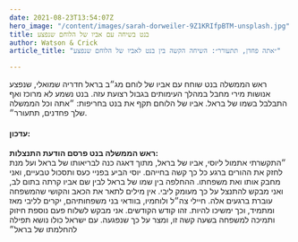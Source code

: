 ```yaml
---
date: 2021-08-23T13:54:07Z
hero_image: "/content/images/sarah-dorweiler-9Z1KRIfpBTM-unsplash.jpg"
title: בנט בשיחה עם אביו של הלוחם שנפצע
author: Watson & Crick
article_title: "״אתה פחדן, תתעורר״: השיחה הקשה בין בנט לאביו של הלוחם שנפצע"

---
```

ראש הממשלה בנט שוחח עם אביו של לוחם מג״ב בראל חדריה שמואלי, שנפצע אנושות מירי מחבל במהלך העימותים בגבול רצועת עזה. בנט נשמע לא מרוכז ואף התבלבל בשמו של בראל. אביו של הלוחם תקף את בנט בחריפות: ״אתה וכל הממשלה שלך פחדנים, תתעורר״.

#### עדכון:

**ראש הממשלה בנט פרסם הודעת התנצלות:**  
״התקשרתי אתמול ליוסי, אביו של בראל, מתוך דאגה כנה לבריאותו של בראל ועל מנת לחזק את ההורים ברגע כל כך קשה בחייהם. יוסי הביע בפניי כעס ותסכול טבעיים, ואני מחבק אותו ואת משפחתו. ההחלפה בין שמו של בראל לבין שם אביו קרתה בתום לב, ואני מבקש להתנצל על כך מעומק ליבי. אין מילים לתאר את הכאב והקושי שהמשפחה עוברת ברגעים אלה. חיילי צה״ל ולוחמיו, בוודאי בני משפחותיהם, יקרים לליבי מאז ומתמיד, וכך ימשיכו להיות. זהו קודש הקודשים. אני מבקש לשלוח פעם נוספת חיזוק ותמיכה למשפחה בשעה קשה זו, ומצר על כך שנפגעה. עם ישראל כולו נושא תפילה להחלמתו של בראל״